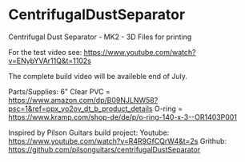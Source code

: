 # CentrifugalDustSeparator
Centrifugal Dust Separator - MK2 - 3D Files for printing

For the test video see:
https://www.youtube.com/watch?v=ENybYVAr11Q&t=1102s

The complete build video will be availeble end of July.

Parts/Supplies:
6" Clear PVC  = https://www.amazon.com/dp/B09NJLNW58?psc=1&ref=ppx_yo2ov_dt_b_product_details
O-ring        = https://www.kramp.com/shop-de/de/p/o-ring-140-x-3--OR1403P001

Inspired by Pilson Guitars build project:
Youtube: https://www.youtube.com/watch?v=R4R9GfCQrW4&t=2s
Grithub: https://github.com/pilsonguitars/centrifugalDustSeparator
